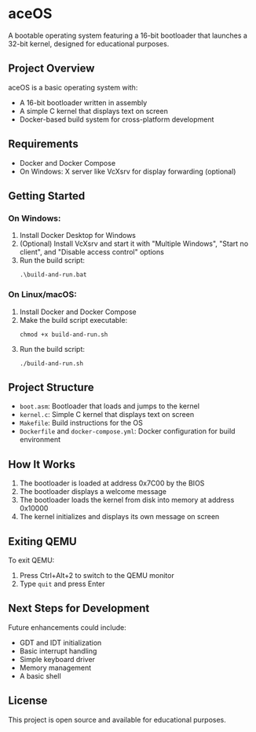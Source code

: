 # aceOS

A bootable operating system featuring a 16-bit bootloader that launches a 32-bit kernel, designed for educational purposes.

## Project Overview

aceOS is a basic operating system with:
- A 16-bit bootloader written in assembly
- A simple C kernel that displays text on screen
- Docker-based build system for cross-platform development

## Requirements

- Docker and Docker Compose
- On Windows: X server like VcXsrv for display forwarding (optional)

## Getting Started

### On Windows:

1. Install Docker Desktop for Windows
2. (Optional) Install VcXsrv and start it with "Multiple Windows", "Start no client", and "Disable access control" options
3. Run the build script:
   ```
   .\build-and-run.bat
   ```

### On Linux/macOS:

1. Install Docker and Docker Compose
2. Make the build script executable:
   ```
   chmod +x build-and-run.sh
   ```
3. Run the build script:
   ```
   ./build-and-run.sh
   ```

## Project Structure

- `boot.asm`: Bootloader that loads and jumps to the kernel
- `kernel.c`: Simple C kernel that displays text on screen
- `Makefile`: Build instructions for the OS
- `Dockerfile` and `docker-compose.yml`: Docker configuration for build environment

## How It Works

1. The bootloader is loaded at address 0x7C00 by the BIOS
2. The bootloader displays a welcome message
3. The bootloader loads the kernel from disk into memory at address 0x10000
4. The kernel initializes and displays its own message on screen

## Exiting QEMU

To exit QEMU:
1. Press Ctrl+Alt+2 to switch to the QEMU monitor
2. Type `quit` and press Enter

## Next Steps for Development

Future enhancements could include:
- GDT and IDT initialization
- Basic interrupt handling
- Simple keyboard driver
- Memory management
- A basic shell

## License

This project is open source and available for educational purposes. 